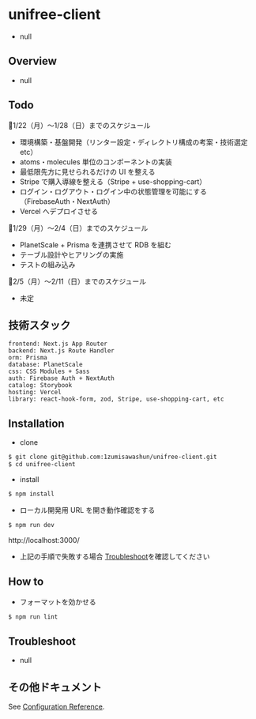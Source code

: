 # unifree-client

- null

## Overview

- null

## Todo

🔷1/22（月）〜1/28（日）までのスケジュール

- 環境構築・基盤開発（リンター設定・ディレクトリ構成の考案・技術選定 etc）
- atoms・molecules 単位のコンポーネントの実装
- 最低限先方に見せられるだけの UI を整える
- Stripe で購入導線を整える（Stripe + use-shopping-cart）
- ログイン・ログアウト・ログイン中の状態管理を可能にする（FirebaseAuth・NextAuth）
- Vercel へデプロイさせる

🔷1/29（月）〜2/4（日）までのスケジュール

- PlanetScale + Prisma を連携させて RDB を組む
- テーブル設計やヒアリングの実施
- テストの組み込み

🔷2/5（月）〜2/11（日）までのスケジュール

- 未定

## 技術スタック

```
frontend: Next.js App Router
backend: Next.js Route Handler
orm: Prisma
database: PlanetScale
css: CSS Modules + Sass
auth: Firebase Auth + NextAuth
catalog: Storybook
hosting: Vercel
library: react-hook-form, zod, Stripe, use-shopping-cart, etc
```

## Installation

- clone

```bash
$ git clone git@github.com:1zumisawashun/unifree-client.git
$ cd unifree-client
```

- install

```bash
$ npm install
```

- ローカル開発用 URL を開き動作確認をする

```bash
$ npm run dev
```

http://localhost:3000/

- 上記の手順で失敗する場合 [Troubleshoot](#Troubleshoot)を確認してください

## How to

- フォーマットを効かせる

```bash
$ npm run lint
```

## Troubleshoot

- null

## その他ドキュメント

See [Configuration Reference](https://cli.vuejs.org/config/).
